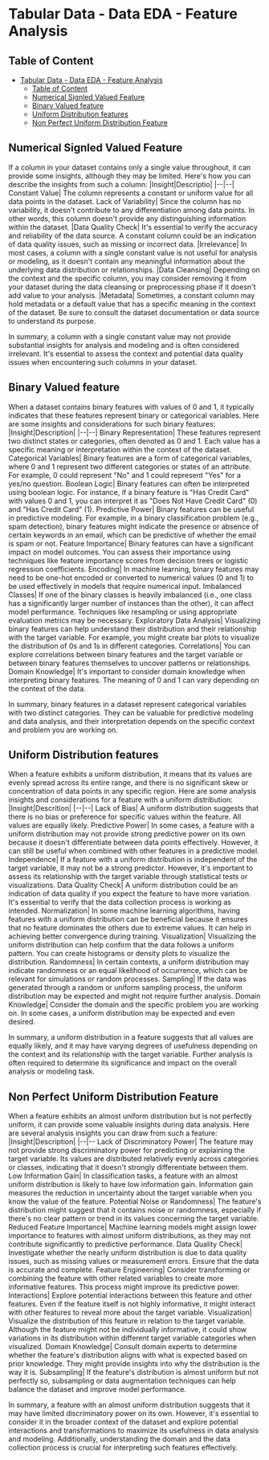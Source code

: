 # Tabular Data - Data EDA - Feature Analysis

## Table of Content
- [Tabular Data - Data EDA - Feature Analysis](#tabular-data---data-eda---feature-analysis)
  - [Table of Content](#table-of-content)
  - [Numerical Signled Valued Feature](#numerical-signled-valued-feature)
  - [Binary Valued feature](#binary-valued-feature)
  - [Uniform Distribution features](#uniform-distribution-features)
  - [Non Perfect Uniform Distribution Feature](#non-perfect-uniform-distribution-feature)

## Numerical Signled Valued Feature
If a column in your dataset contains only a single value throughout, it can provide some insights, although they may be limited. Here's how you can describe the insights from such a column:
|Insight|Descriptio|
|--|--|
Constant Value| The column represents a constant or uniform value for all data points in the dataset.
Lack of Variability| Since the column has no variability, it doesn't contribute to any differentiation among data points. In other words, this column doesn't provide any distinguishing information within the dataset.
|Data Quality Check| It's essential to verify the accuracy and reliability of the data source. A constant column could be an indication of data quality issues, such as missing or incorrect data.
|Irrelevance| In most cases, a column with a single constant value is not useful for analysis or modeling, as it doesn't contain any meaningful information about the underlying data distribution or relationships.
|Data Cleansing| Depending on the context and the specific column, you may consider removing it from your dataset during the data cleansing or preprocessing phase if it doesn't add value to your analysis.
|Metadata| Sometimes, a constant column may hold metadata or a default value that has a specific meaning in the context of the dataset. Be sure to consult the dataset documentation or data source to understand its purpose.

In summary, a column with a single constant value may not provide substantial insights for analysis and modeling and is often considered irrelevant. It's essential to assess the context and potential data quality issues when encountering such columns in your dataset.

## Binary Valued feature
When a dataset contains binary features with values of 0 and 1, it typically indicates that these features represent binary or categorical variables. Here are some insights and considerations for such binary features:
|Insight|Description|
|--|--|
Binary Representation| These features represent two distinct states or categories, often denoted as 0 and 1. Each value has a specific meaning or interpretation within the context of the dataset.
Categorical Variables| Binary features are a form of categorical variables, where 0 and 1 represent two different categories or states of an attribute. For example, 0 could represent "No" and 1 could represent "Yes" for a yes/no question.
Boolean Logic| Binary features can often be interpreted using boolean logic. For instance, if a binary feature is "Has Credit Card" with values 0 and 1, you can interpret it as "Does Not Have Credit Card" (0) and "Has Credit Card" (1).
Predictive Power| Binary features can be useful in predictive modeling. For example, in a binary classification problem (e.g., spam detection), binary features might indicate the presence or absence of certain keywords in an email, which can be predictive of whether the email is spam or not.
Feature Importance| Binary features can have a significant impact on model outcomes. You can assess their importance using techniques like feature importance scores from decision trees or logistic regression coefficients.
Encoding| In machine learning, binary features may need to be one-hot encoded or converted to numerical values (0 and 1) to be used effectively in models that require numerical input.
Imbalanced Classes| If one of the binary classes is heavily imbalanced (i.e., one class has a significantly larger number of instances than the other), it can affect model performance. Techniques like resampling or using appropriate evaluation metrics may be necessary.
Exploratory Data Analysis| Visualizing binary features can help understand their distribution and their relationship with the target variable. For example, you might create bar plots to visualize the distribution of 0s and 1s in different categories.
Correlations| You can explore correlations between binary features and the target variable or between binary features themselves to uncover patterns or relationships.
Domain Knowledge| It's important to consider domain knowledge when interpreting binary features. The meaning of 0 and 1 can vary depending on the context of the data.

In summary, binary features in a dataset represent categorical variables with two distinct categories. They can be valuable for predictive modeling and data analysis, and their interpretation depends on the specific context and problem you are working on.

## Uniform Distribution features
When a feature exhibits a uniform distribution, it means that its values are evenly spread across its entire range, and there is no significant skew or concentration of data points in any specific region. Here are some analysis insights and considerations for a feature with a uniform distribution:
|Insight|Descrition|
|--|--|
Lack of Bias| A uniform distribution suggests that there is no bias or preference for specific values within the feature. All values are equally likely.
Predictive Power| In some cases, a feature with a uniform distribution may not provide strong predictive power on its own because it doesn't differentiate between data points effectively. However, it can still be useful when combined with other features in a predictive model.
Independence| If a feature with a uniform distribution is independent of the target variable, it may not be a strong predictor. However, it's important to assess its relationship with the target variable through statistical tests or visualizations.
Data Quality Check| A uniform distribution could be an indication of data quality if you expect the feature to have more variation. It's essential to verify that the data collection process is working as intended.
Normalization| In some machine learning algorithms, having features with a uniform distribution can be beneficial because it ensures that no feature dominates the others due to extreme values. It can help in achieving better convergence during training.
Visualization| Visualizing the uniform distribution can help confirm that the data follows a uniform pattern. You can create histograms or density plots to visualize the distribution.
Randomness| In certain contexts, a uniform distribution may indicate randomness or an equal likelihood of occurrence, which can be relevant for simulations or random processes.
Sampling| If the data was generated through a random or uniform sampling process, the uniform distribution may be expected and might not require further analysis.
Domain Knowledge| Consider the domain and the specific problem you are working on. In some cases, a uniform distribution may be expected and even desired.

In summary, a uniform distribution in a feature suggests that all values are equally likely, and it may have varying degrees of usefulness depending on the context and its relationship with the target variable. Further analysis is often required to determine its significance and impact on the overall analysis or modeling task.

## Non Perfect Uniform Distribution Feature
When a feature exhibits an almost uniform distribution but is not perfectly uniform, it can provide some valuable insights during data analysis. Here are several analysis insights you can draw from such a feature:
|Insight|Description|
|--|--
Lack of Discriminatory Power| The feature may not provide strong discriminatory power for predicting or explaining the target variable. Its values are distributed relatively evenly across categories or classes, indicating that it doesn't strongly differentiate between them.
Low Information Gain| In classification tasks, a feature with an almost uniform distribution is likely to have low information gain. Information gain measures the reduction in uncertainty about the target variable when you know the value of the feature.
Potential Noise or Randomness| The feature's distribution might suggest that it contains noise or randomness, especially if there's no clear pattern or trend in its values concerning the target variable.
Reduced Feature Importance| Machine learning models might assign lower importance to features with almost uniform distributions, as they may not contribute significantly to predictive performance.
Data Quality Check| Investigate whether the nearly uniform distribution is due to data quality issues, such as missing values or measurement errors. Ensure that the data is accurate and complete.
Feature Engineering| Consider transforming or combining the feature with other related variables to create more informative features. This process might improve its predictive power.
Interactions| Explore potential interactions between this feature and other features. Even if the feature itself is not highly informative, it might interact with other features to reveal more about the target variable.
Visualization| Visualize the distribution of this feature in relation to the target variable. Although the feature might not be individually informative, it could show variations in its distribution within different target variable categories when visualized.
Domain Knowledge| Consult domain experts to determine whether the feature's distribution aligns with what is expected based on prior knowledge. They might provide insights into why the distribution is the way it is.
Subsampling| If the feature's distribution is almost uniform but not perfectly so, subsampling or data augmentation techniques can help balance the dataset and improve model performance.

In summary, a feature with an almost uniform distribution suggests that it may have limited discriminatory power on its own. However, it's essential to consider it in the broader context of the dataset and explore potential interactions and transformations to maximize its usefulness in data analysis and modeling. Additionally, understanding the domain and the data collection process is crucial for interpreting such features effectively.
